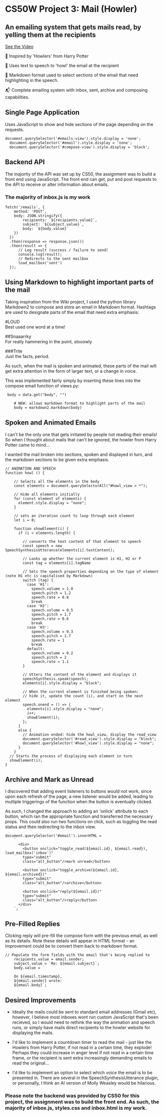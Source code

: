 # CS50W Project 3: Mail (Howler)

## An emailing system that gets mails read, by yelling them at the recipients

[See the Video](https://youtu.be/BiOrfYFu6-w)<br>

💌 Inspired by 'Howlers' from Harry Potter

📣 Uses text to speech to 'howl' the email at the recipient

📝 Markdown format used to select sections of the email that need highlighting in the speech.

📬 Complete emailing system with inbox, sent, archive and composing capabilities.

## Single Page Application

Uses JavaScript to show and hide sections of the page depending on the requests.

```
document.querySelector('#emails-view').style.display = 'none';
  document.querySelector('#email').style.display = 'none';
  document.querySelector('#compose-view').style.display = 'block';
```

## Backend API

The majority of the API was set up by CS50, the assignment was to build a front end using JavaScript. The front end can get, put and post requests to the API to receive or alter information about emails.

### The majority of inbox.js is my work

```
fetch('/emails', {
    method: 'POST',
    body: JSON.stringify({
        recipients: `${recipients.value}`,
        subject: `${subject.value}`,
        body: `${body.value}`
    })
  })
  .then(response => response.json())
  .then(result => {
      // Log result (success / failure to send)
      console.log(result);
      // Redirects to the sent mailbox
      load_mailbox('sent')
  });
  ```

## Using Markdown to highlight important parts of the mail

Taking inspiration from the Wiki project, I used the python library Markdown2 to compose and store an email in Markdown format. Hashtags are used to designate parts of the email that need extra emphasis:

#LOUD <br>
Best used one word at a time!

##Snaaarrky <br>
For really hammering in the point, slooowly

###Trite <br>
Just the facts, period.

As such, when the mail is spoken and animated, these parts of the mail will get extra attention in the form of larger text, or a change in voice.

This was implemented fairly simply by inserting these lines into the compose email function of views.py:

```
 body = data.get("body", "")

    # NEW: allows markdown format to highlight parts of the mail
    body = markdown2.markdown(body)

```

## Spoken and Animated Emails

I can't be the only one that gets irritated by people not reading their emails! So when I thought about mails that can't be ignored, the howler from Harry Potter came to mind...

I wanted the mail broken into sections, spoken and displayed in turn, and the markdown sections to be given extra emphasis.

```
// ANIMATION AND SPEECH
function howl () {

    // Selects all the elements in the body
    const elements = document.querySelectorAll("#howl_view > *");

    // Hide all elements initially
    for (const element of elements) {
      element.style.display = "none";
    }

    // sets an iteration count to loop through each element
    let i = 0;

    function showElement(i) {
      if (i < elements.length) {

        // converts the text content of that element to speech
        const speech = new SpeechSynthesisUtterance(elements[i].textContent);

        // Looks up whether the current element is H1, H2 or P
        const tag = elements[i].tagName

        // Sets the speech properties depending on the type of element (note H1 etc is capitalised by Markdown)
        switch (tag) {
          case 'H1':
            speech.volume = 1.0
            speech.pitch = 1.2
            speech.rate = 0.8
            break
          case 'H2':
            speech.volume = 0.5
            speech.pitch = 1.7
            speech.rate = 0.6
            break
          case 'H3':
            speech.volume = 0.3
            speech.pitch = 1.7
            speech.rate = 1
            break
          default:
            speech.volume = 0.2
            speech.pitch = 2
            speech.rate = 1.1
        }

        // Utters the content of the element and displays it
        speechSynthesis.speak(speech);
        elements[i].style.display = "block";

        // When the current element is finished being spoken:
        // hide it, update the count (i), and start on the next element
        speech.onend = () => {
          elements[i].style.display = "none";
          i++;
          showElement(i);
        };
      }
      else {
        // Animation ended: hide the howl_view, display the read_view
        document.querySelector('#read_view').style.display = "block";
        document.querySelector('#howl_view').style.display = "none";
      }
    }
  // Starts the process of displaying each element in turn
  showElement(i);
}
```

## Archive and Mark as Unread

I discovered that adding event listeners to buttons would not work, since upon each refresh of the page, a new listener would be added, leading to multiple triggerings of the function when the button is eventually clicked.

As such, I changed the approach to adding an 'onlick' attribute to each button, which ran the appropriate function and transferred the necessary props. This could also run two functions on click, such as toggling the read status and then redirecting to the inbox view.

```
document.querySelector('#email').innerHTML =
    `
      <div>
        <button onclick="toggle_read(${email.id}, ${email.read}), load_mailbox('inbox')"
        type="submit"
        class="alt_button"/>mark unread</button>

        <button onclick="toggle_archive(${email.id}, ${email.archived})"
        type="submit"
        class="alt_button"/>archive</button>

        <button onclick="reply(${email.id})"
        type="submit"
        class="alt_button"/>reply</button>
      </div>
    `;
```

## Pre-Filled Replies

Clicking reply will pre-fill the compose form with the previous email, as well as its details. Note these details will appear in HTML format - an improvement could be to convert them back to markdown format.

```
// Populate the form fields with the email that's being replied to
    recipients.value = email.sender;
    subject.value = `Re: ${email.subject}`;
    body.value = `

    On ${email.timestamp},
    ${email.sender} wrote:
    ${email.body}`;
```

## Desired Improvements

- Ideally the mails could be sent to standard email addresses (Gmail etc), however, I believe most inboxes wont run custom JavaScript that's been recieved, so I would need to rethink the way the animation and speech runs, or simply have mails direct recipients to the howler website for displaying the mails.

- I'd like to implement a countdown timer to read the mail - just like the Howlers from Harry Potter, if not read in a certain time, they explode! Perhaps they could increase in anger level if not read in a certain time frame, or the recipient is sent extra increasingly demanding emails to read the original...

- I'd like to implement an option to select which voice the email is to be presented in. There are several in the SpeechSynthesisUtterance plugin, or personally, I think an AI version of Molly Weasley would be hilarious.

### Please note the backend was provided by CS50 for this project, the assignment was to build the front end. As such, the majority of inbox.js, styles.css and inbox.html is my work.




